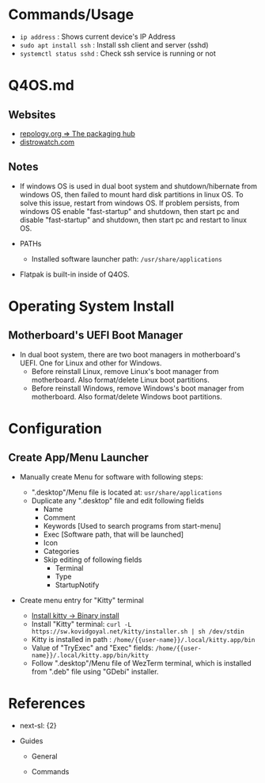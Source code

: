 # Commands/Usage

* `ip address` : Shows current device's IP Address
* `sudo apt install ssh` : Install ssh client and server (sshd)
* `systemctl status sshd` : Check ssh service is running or not

# Q4OS.md

## Websites

* [repology.org => The packaging hub](https://repology.org/)
* [distrowatch.com](https://distrowatch.com/)

## Notes

* If windows OS is used in dual boot system and shutdown/hibernate from windows OS, then failed to mount hard disk partitions in linux OS. To solve this issue, restart from windows OS. If problem persists, from windows OS enable "fast-startup" and shutdown, then start pc and disable "fast-startup" and shutdown, then start pc and restart to linux OS.

* PATHs
  * Installed software launcher path: `/usr/share/applications`

* Flatpak is built-in inside of Q4OS.

# Operating System Install

## Motherboard's UEFI Boot Manager

* In dual boot system, there are two boot managers in motherboard's UEFI. One for Linux and other for Windows.
  * Before reinstall Linux, remove Linux's boot manager from motherboard. Also format/delete Linux boot partitions.
  * Before reinstall Windows, remove Windows's boot manager from motherboard. Also format/delete Windows boot partitions.

# Configuration

## Create App/Menu Launcher

* Manually create Menu for software with following steps:
  * ".desktop"/Menu file is located at: `usr/share/applications`
  * Duplicate any ".desktop" file and edit following fields
    * Name
    * Comment
    * Keywords [Used to search programs from start-menu]
    * Exec [Software path, that will be launched]
    * Icon
    * Categories
    * Skip editing of following fields
      * Terminal
      * Type
      * StartupNotify

* Create menu entry for "Kitty" terminal
  * [Install kitty -> Binary install](https://sw.kovidgoyal.net/kitty/binary/#binary-install)
  * Install "Kitty" terminal: `curl -L https://sw.kovidgoyal.net/kitty/installer.sh | sh /dev/stdin`
  * Kitty is installed in path : `/home/{{user-name}}/.local/kitty.app/bin`
  * Value of "TryExec" and "Exec" fields: `/home/{{user-name}}/.local/kitty.app/bin/kitty`
  * Follow ".desktop"/Menu file of WezTerm terminal, which is installed from ".deb" file using "GDebi" installer.

# References

* next-sl: {2}

* Guides

  * General

  * Commands

